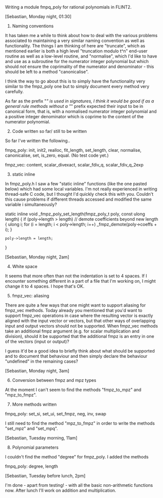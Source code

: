 Writing a module fmpq_poly for rational polynomials in FLINT2.

[Sebastian, Monday night, 01:30]

1)  Naming conventions

It has taken me a while to think about how to deal with the various problems associated to maintaining a very similar naming convention as well as functionality.  The things I am thinking of here are "truncate", which as mentioned earlier is both a high level "truncation modulo t^n" end-user routine as well as a low-level routine, and "normalise", which I'd like to have and use as a subroutine for the numerator integer polynomial but which should *not* ensure the coprimality of the numerator and denominator - this should be left to a method "canonicalise".

I think the way to go about this is to simply have the functionality very similar to the fmpz_poly one but to simply document every method very carefully.

As far as the prefix "_" is used in signatures, I think it would be good if as a general rule methods without a "_" prefix expected their input to be in canonical form, that is, with a normalised numerator integer polynomial and a positive integer denominator which is coprime to the content of the numerator polynomial.

2)  Code written so far/ still to be written

So far I've written the following..

fmpq_poly:  init, init2, realloc, fit_length, set_length, clear, normalise, canonicalise, set, is_zero, equal.  (No test code yet.)

fmpz_vec:  content, scalar_divexact, scalar_fdiv_q, scalar_fdiv_q_2exp

3)  static inline

In fmpz_poly.h I saw a few "static inline" functions (like the one pasted below) which had some local variables.  I'm not really experienced in writing thread-safe C code, but I thought I'd quickly check this with you.  Couldn't this cause problems if different threads accessed and modified the same variable i simultaneously?

static inline
void _fmpz_poly_set_length(fmpz_poly_t poly, const ulong length)
{
    if (poly->length > length) // demote coefficients beyond new length
   {
      ulong i;
      for (i = length; i < poly->length; i++)
            _fmpz_demote(poly->coeffs + i);
   }

    poly->length = length;
}

[Sebastian, Monday night, 2am]

4)  White space

It seems that more often than not the indentation is set to 4 spaces.  If I encounter something different in a part of a file that I'm working on, I might change it to 4 spaces.  I hope that's OK.

5)  fmpz_vec:  aliasing

There are quite a few ways that one might want to support aliasing for fmpz_vec methods.  Today already you mentioned that you'd want to support fmpz_vec operations in case where the resulting vector is exactly aligned with the input vector or vectors, but that other ways of overlapping input and output vectors should not be supported.  When fmpz_vec methods take an additional fmpz argument (e.g. for scalar multiplication and division), should it be supported that the additional fmpz is an entry in one of the vectors (input or output)?

I guess it'd be a good idea to briefly think about what should be supported and to document that behaviour and then simply declare the behaviour "undefined" in the remaining cases?

[Sebastian, Monday night, 3am]

6)  Conversion between fmpz and mpz types

At the moment I can't seem to find the methods "fmpz_to_mpz" and "mpz_to_fmpz".

7)  More methods written

fmpq_poly:  set_si, set_ui, set_fmpz, neg, inv, swap

I still need to find the method "mpz_to_fmpz" in order to write the methods "set_mpz" and "set_mpq".

[Sebastian, Tuesday morning, 11am]

8)  Polynomial parameters

I couldn't find the method "degree" for fmpz_poly.  I added the methods

fmpq_poly:  degree, length

[Sebastian, Tuesday before lunch, 2pm]

I'm done - apart from testing! - with all the basic non-arithmetic functions now.  After lunch I'll work on addition and multiplication.
